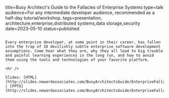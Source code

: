 title=Busy Architect's Guide   to the Fallacies of Enterprise Systems
type=talk
audience=For any intermediate developer audience, recommended as a half-day tutorial/workshop.
tags=presentation, architecture,enterprise,distributed systems,data storage,security
date=2023-05-10
status=published
~~~~~~

Every enterprise developer, at some point in their career, has fallen into the trap of 10 devilishly subtle enterprise software development assumptions. Come hear what they are, why they all lead to big trouble and painful learning experiences in the long run, and how to avoid them using the tools and technologies of your favorite platform.
    
<hr />

Slides: [HTML](http://slides.newardassociates.com/BusyArchitectsGuide/EnterpriseFallacies.html) | [PPTX](http://slides.newardassociates.com/BusyArchitectsGuide/EnterpriseFallacies.pptx)
